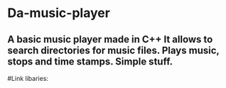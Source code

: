 # Da-music-player
A basic music player made in C++
It allows to search directories for music files. Plays music, stops and time stamps. Simple stuff.
--
#Link libaries:
